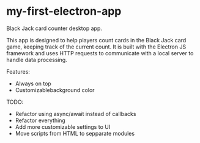 # my-first-electron-app

Black Jack card counter desktop app.

This app is designed to help players count cards in the Black Jack card game, keeping track of the current count. It is built with the Electron JS framework and uses HTTP requests to communicate with a local server to handle data processing.

Features:

- Always on top
- Customizablebackground color

TODO:

- Refactor using async/await instead of callbacks
- Refactor everything
- Add more customizable settings to UI
- Move scripts from HTML to sepparate modules
